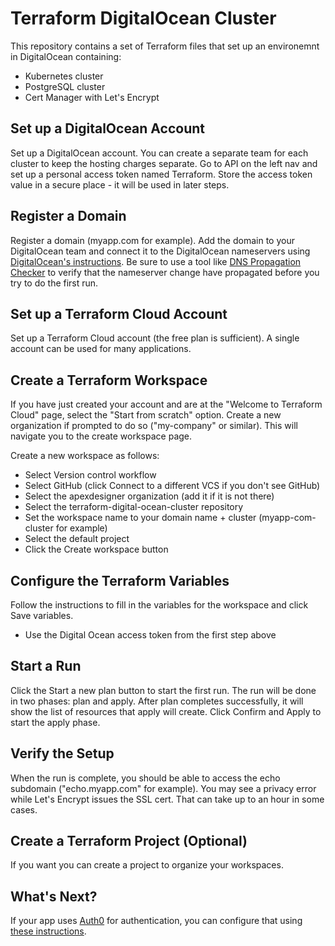 # Terraform DigitalOcean Cluster
This repository contains a set of Terraform files that set up an environemnt in DigitalOcean containing:
* Kubernetes cluster
* PostgreSQL cluster
* Cert Manager with Let's Encrypt

## Set up a DigitalOcean Account
Set up a DigitalOcean account.
You can create a separate team for each cluster to keep the hosting charges separate.
Go to API on the left nav and set up a personal access token named Terraform.
Store the access token value in a secure place - it will be used in later steps. 

## Register a Domain
Register a domain (myapp.com for example).
Add the domain to your DigitalOcean team and connect it to the DigitalOcean nameservers using [DigitalOcean's instructions](https://docs.digitalocean.com/products/networking/dns/how-to/add-domains/).
Be sure to use a tool like [DNS Propagation Checker](https://www.whatsmydns.net/) to verify that the nameserver change have propagated before you try to do the first run.

## Set up a Terraform Cloud Account
Set up a Terraform Cloud account (the free plan is sufficient). A single account can be used for many applications.

## Create a Terraform Workspace
If you have just created your account and are at the "Welcome to Terraform Cloud" page, select the "Start from scratch" option. Create a new organization if prompted to do so ("my-company" or similar). This will navigate you to the create workspace page.

Create a new workspace as follows:

* Select Version control workflow
* Select GitHub (click Connect to a different VCS if you don't see GitHub)
* Select the apexdesigner organization (add it if it is not there)
* Select the terraform-digital-ocean-cluster repository
* Set the workspace name to your domain name + cluster (myapp-com-cluster for example)
* Select the default project
* Click the Create workspace button

## Configure the Terraform Variables
Follow the instructions to fill in the variables for the workspace and click Save variables.
* Use the Digital Ocean access token from the first step above

## Start a Run
Click the Start a new plan button to start the first run. The run will be done in two phases: plan and apply. After plan completes successfully, it will show the list of resources that apply will create. Click Confirm and Apply to start the apply phase.

## Verify the Setup
When the run is complete, you should be able to access the echo subdomain ("echo.myapp.com" for example). You may see a privacy error while Let's Encrypt issues the SSL cert. That can take up to an hour in some cases.

## Create a Terraform Project (Optional)
If you want you can create a project to organize your workspaces.

## What's Next?
If your app uses [Auth0](https://auth0.com) for authentication, you can configure that using [these instructions](https://github.com/apexdesigner/terraform-digital-ocean-auth0).
